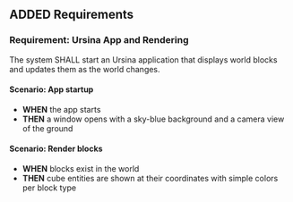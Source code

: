 ## ADDED Requirements

### Requirement: Ursina App and Rendering
The system SHALL start an Ursina application that displays world blocks and updates them as the world changes.

#### Scenario: App startup
- **WHEN** the app starts
- **THEN** a window opens with a sky-blue background and a camera view of the ground

#### Scenario: Render blocks
- **WHEN** blocks exist in the world
- **THEN** cube entities are shown at their coordinates with simple colors per block type
